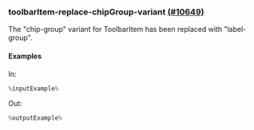 ### toolbarItem-replace-chipGroup-variant [(#10649)](https://github.com/patternfly/patternfly-react/pull/10649)

The "chip-group" variant for ToolbarItem has been replaced with "label-group".

#### Examples

In:

```jsx
%inputExample%
```

Out:

```jsx
%outputExample%
```
